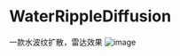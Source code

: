 # WaterRippleDiffusion
一款水波纹扩散，雷达效果
![image](https://github.com/elmaLin/WaterRippleDiffusion/demogif.gif )   
